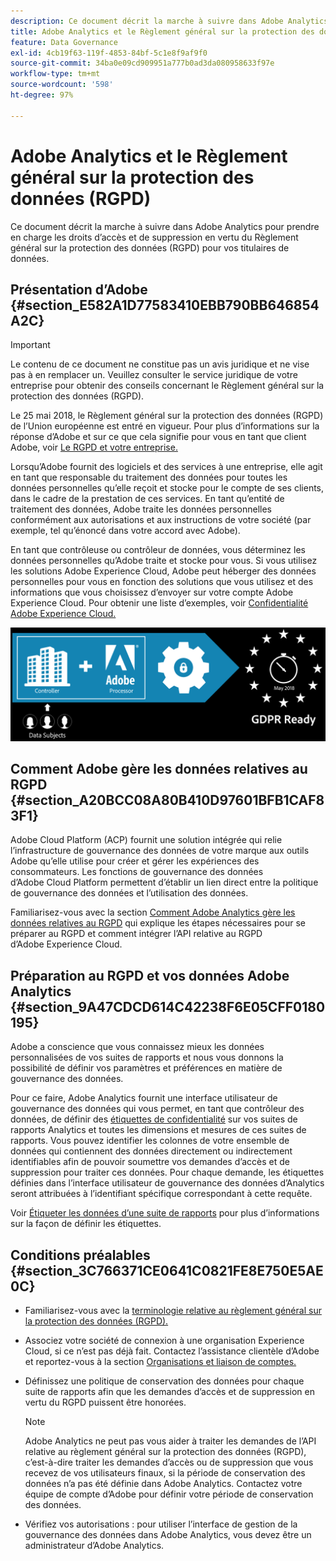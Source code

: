```yaml
---
description: Ce document décrit la marche à suivre dans Adobe Analytics pour prendre en charge les droits d’accès et de suppression en vertu du Règlement général sur la protection des données (RGPD) pour vos titulaires de données.
title: Adobe Analytics et le Règlement général sur la protection des données (RGPD)
feature: Data Governance
exl-id: 4cb19f63-119f-4853-84bf-5c1e8f9af9f0
source-git-commit: 34ba0e09cd909951a777b0ad3da080958633f97e
workflow-type: tm+mt
source-wordcount: '598'
ht-degree: 97%

---
```


# Adobe Analytics et le Règlement général sur la protection des données (RGPD)

Ce document décrit la marche à suivre dans Adobe Analytics pour prendre en charge les droits d’accès et de suppression en vertu du Règlement général sur la protection des données (RGPD) pour vos titulaires de données.

## Présentation d’Adobe  {#section_E582A1D77583410EBB790BB646854A2C}

>[!IMPORTANT]
>
>Le contenu de ce document ne constitue pas un avis juridique et ne vise pas à en remplacer un. Veuillez consulter le service juridique de votre entreprise pour obtenir des conseils concernant le Règlement général sur la protection des données (RGPD).

Le 25 mai 2018, le Règlement général sur la protection des données (RGPD) de l’Union européenne est entré en vigueur. Pour plus d’informations sur la réponse d’Adobe et sur ce que cela signifie pour vous en tant que client Adobe, voir [Le RGPD et votre entreprise.](https://www.adobe.com/fr/privacy/general-data-protection-regulation.html)

Lorsqu’Adobe fournit des logiciels et des services à une entreprise, elle agit en tant que responsable du traitement des données pour toutes les données personnelles qu’elle reçoit et stocke pour le compte de ses clients, dans le cadre de la prestation de ces services. En tant qu’entité de traitement des données, Adobe traite les données personnelles conformément aux autorisations et aux instructions de votre société (par exemple, tel qu’énoncé dans votre accord avec Adobe).

En tant que contrôleuse ou contrôleur de données, vous déterminez les données personnelles qu’Adobe traite et stocke pour vous. Si vous utilisez les solutions Adobe Experience Cloud, Adobe peut héberger des données personnelles pour vous en fonction des solutions que vous utilisez et des informations que vous choisissez d’envoyer sur votre compte Adobe Experience Cloud. Pour obtenir une liste d’exemples, voir [Confidentialité Adobe Experience Cloud.](https://www.adobe.com/fr/privacy/experience-cloud.html#collect)

![](assets/privacy_ready.png)

## Comment Adobe gère les données relatives au RGPD {#section_A20BCC08A80B410D97601BFB1CAF83F1}

Adobe Cloud Platform (ACP) fournit une solution intégrée qui relie l’infrastructure de gouvernance des données de votre marque aux outils Adobe qu’elle utilise pour créer et gérer les expériences des consommateurs. Les fonctions de gouvernance des données d’Adobe Cloud Platform permettent d’établir un lien direct entre la politique de gouvernance des données et l’utilisation des données.

Familiarisez-vous avec la section [Comment Adobe Analytics gère les données relatives au RGPD](https://www.adobe.com/fr/data-analytics-cloud/analytics/general-data-protection-regulation.html) qui explique les étapes nécessaires pour se préparer au RGPD et comment intégrer l’API relative au RGPD d’Adobe Experience Cloud.

## Préparation au RGPD et vos données Adobe Analytics {#section_9A47CDCD614C42238F6E05CFF0180195}

Adobe a conscience que vous connaissez mieux les données personnalisées de vos suites de rapports et nous vous donnons la possibilité de définir vos paramètres et préférences en matière de gouvernance des données.

Pour ce faire, Adobe Analytics fournit une interface utilisateur de gouvernance des données qui vous permet, en tant que contrôleur des données, de définir des [étiquettes de confidentialité](/help/admin/admin/c-data-governance/data-labeling/gdpr-labels.md#data-governance-labels) sur vos suites de rapports Analytics et toutes les dimensions et mesures de ces suites de rapports. Vous pouvez identifier les colonnes de votre ensemble de données qui contiennent des données directement ou indirectement identifiables afin de pouvoir soumettre vos demandes d’accès et de suppression pour traiter ces données. Pour chaque demande, les étiquettes définies dans l’interface utilisateur de gouvernance des données d’Analytics seront attribuées à l’identifiant spécifique correspondant à cette requête.

Voir  [Étiqueter les données d’une suite de rapports](/help/admin/admin/c-data-governance/data-labeling/gdpr-setup-reportsuite.md) pour plus d’informations sur la façon de définir les étiquettes.

## Conditions préalables {#section_3C766371CE0641C0821FE8E750E5AE0C}

* Familiarisez-vous avec la [terminologie relative au règlement général sur la protection des données (RGPD).](/help/admin/c-data-governance/gdpr-terminology.md)
* Associez votre société de connexion à une organisation Experience Cloud, si ce n’est pas déjà fait. Contactez l’assistance clientèle d’Adobe et reportez-vous à la section [Organisations et liaison de comptes.](https://experienceleague.adobe.com/docs/core-services/interface/manage-users-and-products/organizations.html?lang=fr)
* Définissez une politique de conservation des données pour chaque suite de rapports afin que les demandes d’accès et de suppression en vertu du RGPD puissent être honorées.

   >[!NOTE]
   >
   >Adobe Analytics ne peut pas vous aider à traiter les demandes de l’API relative au règlement général sur la protection des données (RGPD), c’est-à-dire traiter les demandes d’accès ou de suppression que vous recevez de vos utilisateurs finaux, si la période de conservation des données n’a pas été définie dans Adobe Analytics. Contactez votre équipe de compte d’Adobe pour définir votre période de conservation des données.

* Vérifiez vos autorisations : pour utiliser l’interface de gestion de la gouvernance des données dans Adobe Analytics, vous devez être un administrateur d’Adobe Analytics.

